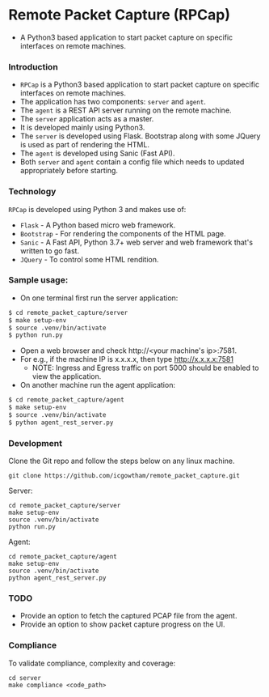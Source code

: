 # Remote Packet Capture (RPCap)
* A Python3 based application to start packet capture on specific interfaces on remote machines.

### Introduction
* `RPCap` is a Python3 based application to start packet capture on specific interfaces on remote machines.
* The application has two components: `server` and `agent`.
* The `agent` is a REST API server running on the remote machine.
* The `server` application acts as a master.
* It is developed mainly using Python3.
* The `server` is developed using Flask. Bootstrap along with some JQuery is used as part of rendering the HTML.
* The `agent` is developed using Sanic (Fast API).
* Both `server` and `agent` contain a config file which needs to updated appropriately before starting.

### Technology
`RPCap` is developed using Python 3 and makes use of:
* `Flask` - A Python based micro web framework. 
* `Bootstrap` - For rendering the components of the HTML page.
* `Sanic` - A Fast API, Python 3.7+ web server and web framework that's written to go fast.
* `JQuery` - To control some HTML rendition.

### Sample usage:
* On one terminal first run the server application:
```bash
$ cd remote_packet_capture/server
$ make setup-env
$ source .venv/bin/activate
$ python run.py
```
* Open a web browser and check http://<your machine's ip>:7581.
* For e.g., if the machine IP is x.x.x.x, then type http://x.x.x.x:7581
    * NOTE: Ingress and Egress traffic on port 5000 should be enabled to view the application.
* On another machine run the agent application:
```bash
$ cd remote_packet_capture/agent
$ make setup-env
$ source .venv/bin/activate
$ python agent_rest_server.py
```


### Development
Clone the Git repo and follow the steps below on any linux machine.

    git clone https://github.com/icgowtham/remote_packet_capture.git

Server:

    cd remote_packet_capture/server
    make setup-env
    source .venv/bin/activate
    python run.py
    

Agent: 

    cd remote_packet_capture/agent
    make setup-env
    source .venv/bin/activate
    python agent_rest_server.py


### TODO
- Provide an option to fetch the captured PCAP file from the agent.
- Provide an option to show packet capture progress on the UI.



### Compliance

To validate compliance, complexity and coverage:

    cd server
    make compliance <code_path>

